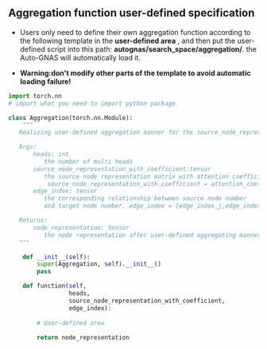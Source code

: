 ## Aggregation function user-defined specification

- Users only need to define their own aggregation function according to the following template in the **user-defined area** , and then put the user-defined script into this path: **autognas/search_space/aggregation/**. the Auto-GNAS will automatically load it. 

- **Warning:don't modify other parts of the template to avoid automatic loading failure!**

```python
import torch.nn
# import what you need to import python package

class Aggregation(torch.nn.Module):
    """
   Realizing user-defined aggregation manner for the source_node_representation_with_coefficient

   Args:
       heads: int
          the number of multi heads
       source_node_representation_with_coefficient:tensor
          the source node representation matrix with attention coefficient
           source_node_representation_with_coefficient = attention_coefficient * x_j
       edge_index: tensor
          the corresponding relationship between source node number
          and target node number, edge_index = [edge_index_j,edge_index_i]

   Returns:
       node_representation: tensor
          the node representation after user-defined aggregating manner
   """

    def __init__(self):
        super(Aggregation, self).__init__()
        pass

    def function(self,
                 heads,
                 source_node_representation_with_coefficient,
                 edge_index):
        
        # User-defined area
       
        return node_representation
```
